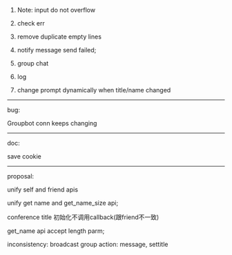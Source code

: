 1. Note: input do not overflow 

2. check err

3. remove duplicate empty lines

2. notify message send failed;

5. group chat

7. log

9. change prompt dynamically when title/name changed


--------------------
bug:

Groupbot conn keeps changing

------------------
doc:

save cookie



---------------

proposal:

unify self and friend apis

unify get name and get_name_size api;

conference title 初始化不调用callback(跟friend不一致)

get_name api accept length parm;

inconsistency: broadcast group action: message, settitle
